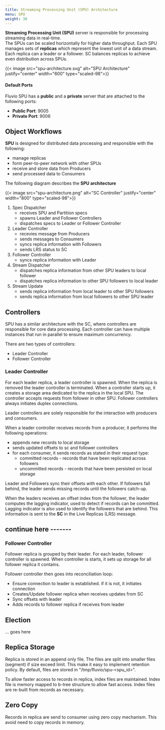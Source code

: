 ```yaml
---
title: Streaming Processing Unit (SPU) Architecture
menu: SPU
weight: 30
---
```


**Streaming Processing Unit (SPU)** server is responsible for processing streaming data in real-time.  
The SPUs can be scaled horizontally for higher data throughput. Each SPU manages sets of **replicas** which represent the lowest unit of a data stream. Each replica can a leader or a follower. SC balances replicas to achieve even distribution across SPUs. 

{{< image src="spu-architecture.svg" alt="SPU Architecture" justify="center" width="600" type="scaled-98">}}


#### Default Ports

Fluvio SPU has a **public** and a **private** server that are attached to the following ports:

* **Public Port**: 9005
* **Private Port**: 9006


## Object Workflows

**SPU** is designed for distributed data processing and responsible with the following:

* manage replicas
* form peer-to-peer network with other SPUs
* receive and store data from Producers
* send processed data to Consumers

The following diagram describes the **SPU architecture**

{{< image src="spu-architecture.png" alt="SC Controller" justify="center" width="800" type="scaled-98">}}

1. Spec Dispatcher
    * receives SPU and Partition specs
    * spawns Leader and Follower Controllers
    * dispatches specs to Leader or Follower Controller
2. Leader Controller
    * recevies message from Producers
    * sends messages to Consumers
    * syncs replica information with Followers
    * sends LRS status to SC
3. Follower Controller
    * syncs replica information with Leader
4. Stream Dispatcher
    * dispatches replica information from other SPU leaders to local follower
    * dispatches replica information to other SPU followers to local leader
5. Stream Update
    * sends replica information from local leader to other SPU followers
    * sends replica information from local followers to other SPU leader


## Controllers

SPU has a similar architecture with the SC, where controllers are responsible for core data processing. Each controller can have multiple instances that run in parallel to ensure maximum concurrency.

There are two types of controllers:

* Leader Controller
* Follower Controller

### Leader Controller

For each leader replica, a leader controller is spawned. When the replica is removed the leader controller is terminated. When a controller starts up, it creates a storage area dedicated to the replica in the local SPU.  The controller accepts requests from follower in other SPU. Follower controllers always initiates duplex connections.

Leader controllers are solely responsible for the interaction with producers and consumers. 

When a leader controller receives records from a producer, it performs the following operations:

* appends new records to local storage
* sends updated offsets to sc and follower controllers
* for each consumer, it sends records as stated in their request type:
  * committed records - records that have been replicated across followers
  * uncommitted records - records that have been persisted on local storage

Leader and Followers sync their offsets with each other. If followers fall behind, the leader sends missing records until the followers catch-up. 

When the leaders receives an offset index from the follower, the leader computes the lagging indicator, used to detect if records can be committed. Lagging indicator is also used to identify the followers that are behind. This information is sent to the **SC** in the Live Replicas (LRS) message.


## continue here -------


### Follower Controller

Follower replica is grouped by their leader.  For each leader, follower controller is spawned.  When controller is starts, it sets up storage for all follower replica it contains. 

Follower controller then goes into reconciliation loop:
*  Ensure connection to leader is established. if it is not, it initiates connection
*  Creates/Update follower replica when receives updates from SC
*  Sync offsets with leader
*  Adds records to follower replica if receives from leader

## Election

... goes here


## Replica Storage

Replica is stored in an append only file.  The files are split into smaller files (segment) if size exceed limit.  This make it easy to implement retention policy. By default, files are stored in "/tmp/fluvio/spu-<spu_id>".  

To allow faster access to records in replica, index files are maintained.  Index file is memory mapped to b-tree structure to allow fast access.   Index files are re-built from records as necessary.

## Zero Copy

Records in replica are send to consumer using zero copy mechanism.  This avoid need to copy records in memory.



